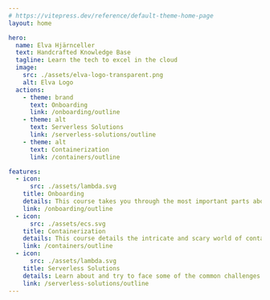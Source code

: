 ```yaml
---
# https://vitepress.dev/reference/default-theme-home-page
layout: home

hero:
  name: Elva Hjärnceller
  text: Handcrafted Knowledge Base
  tagline: Learn the tech to excel in the cloud
  image: 
    src: ./assets/elva-logo-transparent.png
    alt: Elva Logo
  actions:
    - theme: brand
      text: Onboarding 
      link: /onboarding/outline
    - theme: alt
      text: Serverless Solutions
      link: /serverless-solutions/outline
    - theme: alt
      text: Containerization
      link: /containers/outline

features:
  - icon: 
      src: ./assets/lambda.svg
    title: Onboarding
    details: This course takes you through the most important parts about Serverless and the AWS services revolving around it. It includes important reading and a handfull of exercises.
    link: /onboarding/outline
  - icon: 
      src: ./assets/ecs.svg
    title: Containerization
    details: This course details the intricate and scary world of containerization. You'll learn about Docker and Kubernetes with exercises and quizes to keep you engaged.
    link: /containers/outline
  - icon: 
      src: ./assets/lambda.svg
    title: Serverless Solutions
    details: Learn about and try to face some of the common challenges we see in the AWS space. This is a collection of common architectural challenges our developers face every day.
    link: /serverless-solutions/outline
---
```

